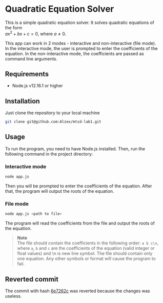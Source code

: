 # Quadratic Equation Solver

This is a simple quadratic equation solver. It solves quadratic equations of the form  
$ax^2+bx+c=0$, where $a \neq 0$.

This app can work in 2 modes - interactive and non-interactive (file mode). In the interactive mode, the user is prompted to enter the coefficients of the equation. In the non-interactive mode, the coefficients are passed as command line arguments.

## Requirements
- Node.js v12.16.1 or higher

## Installation
Just clone the repository to your local machine
```bash
git clone git@github.com:Alzex/mtsd-lab1.git
```

## Usage

To run the program, you need to have Node.js installed. Then, run the following command in the project directory:
### Interactive mode
```bash
node app.js
```
Then you will be prompted to enter the coefficients of the equation. After that, the program will output the roots of the equation.

### File mode
```bash
node app.js <path to file>
```
The program will read the coefficients from the file and output the roots of the equation.  
> **Note**  
> The file should contain the coefficients in the following order: `a b c\n`, where `a`, `b` and `c` are the coefficients of the equation (valid integer or float values) and \n is new line symbol. The file should contain only one equation. Any other symbols or format will cause the program to fail.


## Reverted commit
The commit with hash [6e7262c](https://github.com/Alzex/mtsd-lab1/commit/6e7262c5b615e244a5a383a010a5a91984c336e8) was reverted because the changes was useless.
